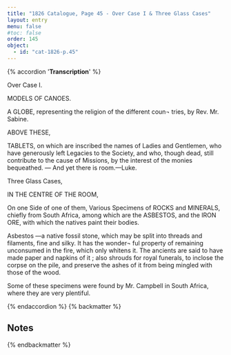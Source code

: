 ```yaml
---
title: "1826 Catalogue, Page 45 - Over Case I & Three Glass Cases"
layout: entry
menu: false
#toc: false
order: 145
object:
  - id: "cat-1826-p.45"
---
```

{% accordion '**Transcription**' %}

Over Case I.


MODELS OF CANOES.

A GLOBE, representing the religion of the different coun¬
tries, by Rev. Mr. Sabine.


ABOVE THESE,


TABLETS, on which are inscribed the names of Ladies and
Gentlemen, who have generously left Legacies to the
Society, and who, though dead, still contribute to
the cause of Missions, by the interest of the monies
bequeathed.
— And yet there is room.—Luke.


Three Glass Cases,


IN THE CENTRE OF THE ROOM,

On one Side of one of them, Various Specimens of ROCKS
and MINERALS, chiefly from South Africa, among
which are the ASBESTOS, and the IRON ORE,
with which the natives paint their bodies.

Asbestos —a native fossil stone, which may be split into
threads and filaments, fine and silky. It has the wonder¬
ful property of remaining unconsumed in the fire, which
only whitens it. The ancients are said to have made
paper and napkins of it ; also shrouds for royal funerals,
to inclose the corpse on the pile, and preserve the ashes
of it from being mingled with those of the wood.

Some of these specimens were found by Mr. Campbell in
South Africa, where they are very plentiful.

{% endaccordion %}
{% backmatter %}

## Notes

{% endbackmatter %}
